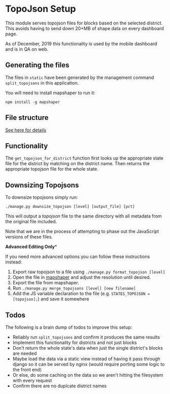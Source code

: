 # TopoJson Setup

This module serves topojson files for blocks based on the selected district.
This avoids having to send down 20+MB of shape data on every dashboard page.

As of December, 2019 this functionality is used by the mobile dashboard and is in QA
on web.

## Generating the files

The files in `static` have been generated by the management command `split_topojsons` in 
this application.

You will need to install mapshaper to run it:

```
npm install -g mapshaper
```

## File structure

[See here for details](https://github.com/dimagi/commcare-hq/blob/master/custom/icds_reports/static/js/topojsons/README.md)

## Functionality

The `get_topojson_for_district` function first looks up the appropriate state file
for the district by matching on the district name. 
Then returns the appropriate topojson file for the whole state.

## Downsizing Topojsons

To downsize topojsons simply run:

`./manage.py downsize_topojson [level] [output_file] [pct]`

This will output a *topojson* file to the same directory with all metadata from the original file included.

Note that we are in the process of attempting to phase out the JavaScript versions of these files.

**Advanced Editing Only***

If you need more advanced options you can follow these instructions instead:

1. Export raw topojson to a file using `./manage.py format_topojson [level]`
2. Open the file in [mapshaper](https://mapshaper.org/) and adjust the resolution until desired.
3. Export the file from mapshaper.
4. Run `./manage.py merge_topojsons [level] [new filename]`
5. Add the JS variable declaration to the file (e.g. `STATES_TOPOJSON = [topojson];`) and save 
   it somewhere

## Todos

The following is a brain dump of todos to improve this setup:

- Reliably run `split_topojsons` and confirm it produces the same results
- Implement this functionality for districts and not just blocks
- Don't return the whole state's data when just the single district's blocks are needed
- Maybe load the data via a static view instead of having it pass through django so it
  can be served by nginx (would require porting some logic to the front end)
- Or else, do some caching on the data so we aren't hitting the filesystem with every request
- Confirm there are no duplcate district names
